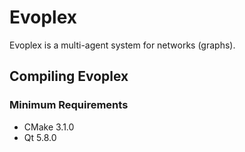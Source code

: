 # Evoplex

Evoplex is a multi-agent system for networks (graphs).

## Compiling Evoplex

### Minimum Requirements
- CMake 3.1.0
- Qt 5.8.0

